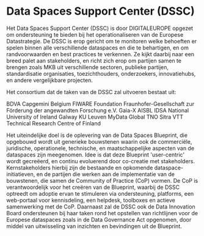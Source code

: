 # Data Spaces Support Center (DSSC)

Het Data Spaces Support Center (DSSC) is door DIGITALEUROPE opgezet om ondersteuning te bieden bij het operationaliseren van de Europese Datastrategie. De DSSC is erop gericht om te monitoren welke behoeften er spelen binnen alle verschillende dataspaces en die te behartigen, en om randvoorwaarden en best practices te verkennen. Ze kijkt daarbij naar een breed palet aan stakeholders, en richt zich erop om partijen samen te brengen zoals MKB uit verschillende sectoren, publieke partijen, standardisatie organisaties, toezichthouders, onderzoekers, innovatiehubs, en andere vergelijkbare projecten. 

Het consortium dat de taken van de DSSC zal uitvoeren bestaat uit:

BDVA
Capgemini Belgium
FIWARE Foundation
Fraunhofer-Gesellschaft zur Förderung der angewandten Forschung e.V.
Gaia-X 
AISBL
IDSA
National University of Ireland Galway
KU Leuven
MyData Global
TNO 
Sitra 
VTT Technical Research Centre of Finland

Het uiteindelijke doel is de oplevering van de Data Spaces Blueprint, die opgebouwd wordt uit generieke bouwstenen waarin ook de commerciële, juridische, operationele, technische, en maatschappelijke aspecten van de dataspaces zijn meegenomen. Idee is dat deze Blueprint 'user-centric' wordt gecreëerd, en continu evoluerend door co-creatie met stakeholders. Kernstakeholders hierbij zijn de bestaande en opkomende dataspace-initiatieven, en de partijen die werken aan de implementatie van de bouwstenen, die samen de Community of Practice (CoP) vormen. De CoP is verantwoordelijk voor het creëren van de Blueprint, waarbij de DSSC optreedt om adoptie ervan te stimuleren via ondersteuning, platforms, een web-portaal voor kennisdeling, een helpdesk, toolboxes en actieve samenwerking met de CoP. Daarnaast zal de DSSC ook de Data Innovation Board ondersteunen bij haar taken rond het opstellen van richtlijnen voor de Europese dataspaces zoals in de Data Governance Act opgenomen, door middel van uitwisseling van inzichten en bevindingen uit de Blueprint.     
